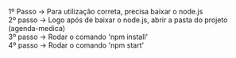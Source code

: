 1º Passo -> Para utilização correta, precisa baixar o node.js
<br>
2º passo -> Logo após de baixar o node.js, abrir a pasta do projeto (agenda-medica)
<br>
3º passo -> Rodar o comando 'npm install'
<br>
4º passo -> Rodar o comando 'npm start'